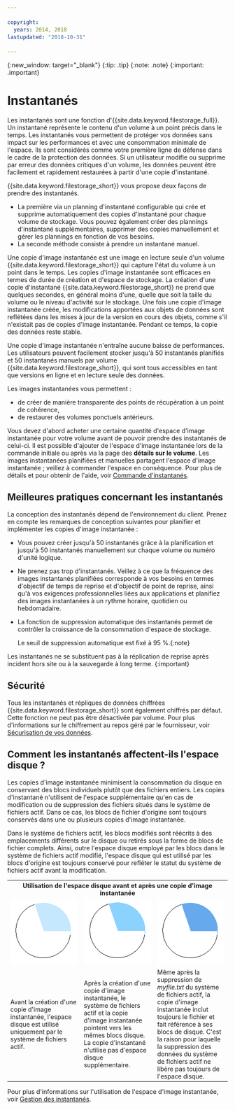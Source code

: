 ```yaml
---

copyright:
  years: 2014, 2018
lastupdated: "2018-10-31"

---
```

{:new_window: target="_blank"}
{:tip: .tip}
{:note: .note}
{:important: .important}

# Instantanés

Les instantanés sont une fonction d'{{site.data.keyword.filestorage_full}}. Un instantané représente le contenu d'un volume à un point précis dans le temps. Les instantanés vous permettent de protéger vos données sans impact sur les performances et avec une consommation minimale de l'espace. Ils sont considérés comme votre première ligne de défense dans le cadre de la protection des données. Si un utilisateur modifie ou supprime par erreur des données critiques d'un volume, les données peuvent être facilement et rapidement restaurées à partir d'une copie d'instantané.

{{site.data.keyword.filestorage_short}} vous propose deux façons de prendre des instantanés.

* La première via un planning d'instantané configurable qui crée et supprime automatiquement des copies d'instantané pour chaque volume de stockage. Vous pouvez également créer des plannings d'instantané supplémentaires, supprimer des copies manuellement et gérer les plannings en fonction de vos besoins.
* La seconde méthode consiste à prendre un instantané manuel.

Une copie d'image instantanée est une image en lecture seule d'un volume {{site.data.keyword.filestorage_short}} qui capture l'état du volume à un point dans le temps. Les copies d'image instantanée sont efficaces en termes de durée de création et d'espace de stockage. La création d'une copie d'instantané {{site.data.keyword.filestorage_short}} ne prend que quelques secondes, en général moins d'une, quelle que soit la taille du volume ou le niveau d'activité sur le stockage. Une fois une copie d'image instantanée créée, les modifications apportées aux objets de données sont reflétées dans les mises à jour de la version en cours des objets, comme s'il n'existait pas de copies d'image instantanée. Pendant ce temps, la copie des données reste stable.

Une copie d'image instantanée n'entraîne aucune baisse de performances. Les utilisateurs peuvent facilement stocker jusqu'à 50 instantanés planifiés et 50 instantanés manuels par volume {{site.data.keyword.filestorage_short}}, qui sont tous accessibles en tant que versions en ligne et en lecture seule des données.

Les images instantanées vous permettent :

- de créer de manière transparente des points de récupération à un point de cohérence,
- de restaurer des volumes ponctuels antérieurs.

Vous devez d'abord acheter une certaine quantité d'espace d'image instantanée pour votre volume avant de pouvoir prendre des instantanés de celui-ci. Il est possible d'ajouter de l'espace d'image instantanée lors de la commande initiale ou après via la page des **détails sur le volume**. Les images instantanées planifiées et manuelles partagent l'espace d'image instantanée ; veillez à commander l'espace en conséquence. Pour plus de détails et pour obtenir de l'aide, voir [Commande d'instantanés](ordering-snapshots.html).

## Meilleures pratiques concernant les instantanés

La conception des instantanés dépend de l'environnement du client. Prenez en compte les remarques de conception suivantes pour planifier et implémenter les copies d'image instantanée :
- Vous pouvez créer jusqu'à 50 instantanés grâce à la planification et jusqu'à 50 instantanés manuellement sur chaque volume ou numéro d'unité logique.
- Ne prenez pas trop d'instantanés. Veillez à ce que la fréquence des images instantanés planifiées corresponde à vos besoins en termes d'objectif de temps de reprise et d'objectif de point de reprise, ainsi qu'à vos exigences professionnelles liées aux applications et planifiez des images instantanées à un rythme horaire, quotidien ou hebdomadaire.
- La fonction de suppression automatique des instantanés permet de contrôler la croissance de la consommation d'espace de stockage.

  Le seuil de suppression automatique est fixé à 95 %.{:note}

Les instantanés ne se substituent pas à la réplication de reprise après incident hors site ou à la sauvegarde à long terme.
{:important}

## Sécurité

Tous les instantanés et répliques de données chiffrées {{site.data.keyword.filestorage_short}} sont également chiffrés par défaut. Cette fonction ne peut pas être désactivée par volume. Pour plus d'informations sur le chiffrement au repos géré par le fournisseur, voir [Sécurisation de vos données](block-file-storage-encryption-rest.html).

## Comment les instantanés affectent-ils l'espace disque ? 

Les copies d'image instantanée minimisent la consommation du disque en conservant des blocs individuels plutôt que des fichiers entiers. Les copies d'instantané n'utilisent de l'espace supplémentaire qu'en cas de modification ou de suppression des fichiers situés dans le système de fichiers actif. Dans ce cas, les blocs de fichier d'origine sont toujours conservés dans une ou plusieurs copies d'image instantanée.

Dans le système de fichiers actif, les blocs modifiés sont réécrits à des emplacements différents sur le disque ou retirés sous la forme de blocs de fichier complets. Ainsi, outre l'espace disque employé par les blocs dans le système de fichiers actif modifié, l'espace disque qui est utilisé par les blocs d'origine est toujours conservé pour refléter le statut du système de fichiers actif avant la modification.

<table>
    <colgroup>
      <col style="width: 33.3%;"/>
      <col style="width: 33.3%;"/>
      <col style="width: 33.3%;"/>
    </colgroup>
      <tr>
        <th colspan="3" style="border: 0.0px;text-align: center;">Utilisation de l'espace disque avant et après une copie d'image instantanée</th>
     </tr>
     <tr>
        <td style="border: 0.0px;text-align: center;"><img src="/images/bfcircle1.png" alt="Avant une copie d'image instantanée"></td>
        <td style="border: 0.0px;text-align: center;"><img src="/images/bfcircle3.png" alt="Après une copie d'image instantanée"></td>
        <td style="border: 0.0px;text-align: center;"><img src="/images/bfcircle2.png" alt="Modifications après une copie d'image instantanée"></td>
     </tr>
     <tr>
        <td style="border: 0.0px;">Avant la création d'une copie d'image instantanée, l'espace disque est utilisé uniquement par le système de fichiers actif.</td>
        <td style="border: 0.0px;">Après la création d'une copie d'image instantanée, le système de fichiers actif et la copie d'image instantanée pointent vers les mêmes blocs disque. La copie d'instantané n'utilise pas d'espace disque supplémentaire.</td>
        <td style="border: 0.0px;">Même après la suppression de <i>myfile.txt</i> du système de fichiers actif, la copie d'image instantanée inclut toujours le fichier et fait référence à ses blocs de disque. C'est la raison pour laquelle la suppression des données du système de fichiers actif ne libère pas toujours de l'espace disque.</td>
      </tr>
</table>

Pour plus d'informations sur l'utilisation de l'espace d'image instantanée, voir [Gestion des instantanés](working-with-snapshots.html).
